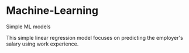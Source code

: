 # Machine-Learning
Simple ML models

This simple linear regression model focuses on predicting the employer's salary using work experience.
